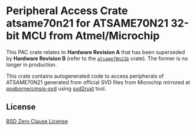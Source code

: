 # Peripheral Access Crate atsame70n21 for ATSAME70N21 32-bit MCU from Atmel/Microchip

This PAC crate relates to **Hardware Revision A** that has been superseded by **Hardware Revision B** (refer to the [`atsame70n21b`](https://https://crates.io/crates/atsame70n21b) crate). The former is no longer in production.

This crate contains autogenerated code to access peripherals of ATSAME70N21 generated from official SVD files from Microchip mirrored at [posborne/cmsis-svd](https://github.com/posborne/cmsis-svd) using [svd2rust](https://github.com/rust-embedded/svd2rust/) tool.

## License

[BSD Zero Clause License](https://choosealicense.com/licenses/0bsd/)

